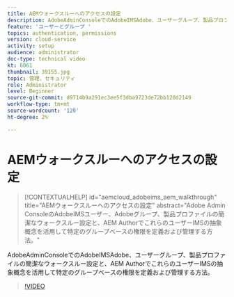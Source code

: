 ```yaml
---
title: AEMウォークスルーへのアクセスの設定
description: AdobeAdminConsoleでのAdobeIMSAdobe、ユーザーグループ、製品プロファイルの簡潔なウォークスルー設定と、AEM AuthorでこれらのユーザーIMSの抽象概念を活用して特定のグループベースの権限を定義および管理する方法。
feature: 'ユーザーとグループ '
topics: authentication, permissions
version: cloud-service
activity: setup
audience: administrator
doc-type: technical video
kt: 6061
thumbnail: 39155.jpg
topic: 管理、セキュリティ
role: Administrator
level: Beginner
source-git-commit: d9714b9a291ec3ee5f3dba9723de72bb120d2149
workflow-type: tm+mt
source-wordcount: '120'
ht-degree: 2%

---
```



# AEMウォークスルーへのアクセスの設定

>[!CONTEXTUALHELP]
>id="aemcloud_adobeims_aem_walkthrough"
>title="AEMウォークスルーへのアクセスの設定"
>abstract="Adobe Admin ConsoleのAdobeIMSユーザー、Adobeグループ、製品プロファイルの簡潔なウォークスルー設定と、AEM AuthorでこれらのユーザーIMSの抽象概念を活用して特定のグループベースの権限を定義および管理する方法。"

AdobeAdminConsoleでのAdobeIMSAdobe、ユーザーグループ、製品プロファイルの簡潔なウォークスルー設定と、AEM AuthorでこれらのユーザーIMSの抽象概念を活用して特定のグループベースの権限を定義および管理する方法。

>[!VIDEO](https://video.tv.adobe.com/v/39155/?quality=12&learn=on)
